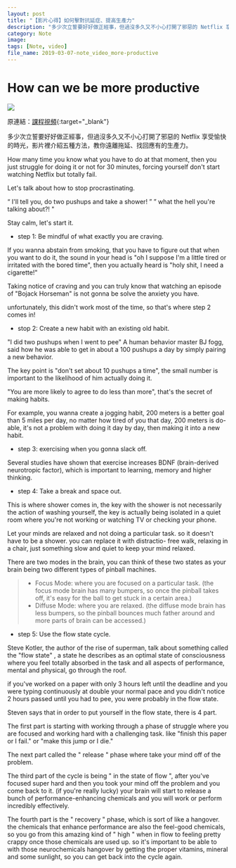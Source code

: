 ```yaml
---
layout: post
title: "【影片心得】如何擊對抗延症、提高生產力"
description: "多少次立誓要好好做正經事，但過沒多久又不小心打開了邪惡的 Netflix 享受愉快的時光，影片裡介紹五種方法，教你遠離拖延、找回應有的生產力。"
category: Note
image: 
tags: [Note, video]
file_name: 2019-03-07-note_video_more-productive
---
```


# How can we be more productive

[![](http://img.youtube.com/vi/N60bMFqkcpU/0.jpg)](http://www.youtube.com/watch?v=N60bMFqkcpU "How can we be more productive")

原連結：[課程視頻](https://www.youtube.com/watch?v=N60bMFqkcpU){:target="_blank"}

多少次立誓要好好做正經事，但過沒多久又不小心打開了邪惡的 Netflix 享受愉快的時光，影片裡介紹五種方法，教你遠離拖延、找回應有的生產力。

How many time you know what you have to do at that moment, then you just struggle for doing it or not for 30 minutes, forcing yourself don't start watching Netflix but totally fail.

Let's talk about how to stop procrastinating. 

“ I'll tell you, do two pushups and take a shower! ”
” what the hell you're talking about?! "

Stay calm, let's start it.

- step 1: Be mindful of what exactly you are craving.

If you wanna abstain from smoking, that you have to figure out that when you want to do it, the sound in your head is "oh I suppose I'm a little tired or irritated with the bored time", then you actually heard is
"holy shit, I need a cigarette!"

Taking notice of craving and you can truly know that watching an episode of "Bojack Horseman" is not gonna be solve the anxiety you have.

unfortunately, this didn't work most of the time, so that's where step 2 comes in!

- stop 2: Create a new habit with an existing old habit.

"I did two pushups when I went to pee"
A human behavior master BJ fogg, said how he was able to get in about a 100 pushups a day by simply pairing a new behavior.

The key point is "don't set about 10 pushups a time", the small number is important to the likelihood of him actually doing it.
 
"You are more likely to agree to do less than more", that's the secret of making habits.

For example, you wanna create a jogging habit, 200 meters is a better goal than 5 miles per day, no matter how tired of you that day, 200 meters is do-able, it's not a problem with doing it day by day, then making it into a new habit.

- step 3: exercising when you gonna slack off.

Several studies have shown that exercise increases BDNF (brain-derived neurotropic factor), which is important to learning, memory and higher thinking.  
 
- step 4: Take a break and space out.

This is where shower comes in, the key with the shower is not necessarily the action of washing yourself, the key is actually being isolated in a quiet room where you're not working or watching TV or checking your phone.

Let your minds are relaxed and not doing a particular task. so it doesn't have to be a shower. you can replace it with distractio- free walk, relaxing in a chair, just something slow and quiet to keep your mind relaxed. 

There are two modes in the brain, you can think of these two states as your brain being two different types of pinball machines.

> - Focus Mode: where you are focused on a particular task. (the focus mode brain has many bumpers, so once the pinball takes off, it's easy for the ball to get stuck in a certain area.)
> - Diffuse Mode: where you are relaxed. (the diffuse mode brain has less bumpers, so the pinball bounces much father around and more parts of brain can be accessed.)

- step 5: Use the flow state cycle.

Steve Kotler, the author of the rise of superman, talk about something called the "flow state"
, a state he describes as an optimal state of consciousness where you feel totally absorbed in the task and all aspects of performance, mental and physical, go through the roof.

if you've worked on a paper with only 3 hours left until the deadline and you were typing continuously at double your normal pace and you didn't notice 2 hours passed until you had to pee, you were probably in the flow state.

Steven says that in order to put yourself in the flow state, there is 4 part.

The first part is starting with working through a phase of struggle where you are focused and working hard with a challenging task. like "finish this paper or I fail." or "make this jump or I die."

The next part called the " release " phase where take your mind off of the problem.

The third part of the cycle is being " in the state of flow ", after you've focused super hard and then you took your mind off the problem and you come back to it. (if you're really lucky) your brain will start to release a bunch of performance-enhancing chemicals and you will work or perform incredibly effectively.

The fourth part is the " recovery " phase, which is sort of like a hangover. the chemicals that enhance performance are also the feel-good chemicals, so you go from this amazing kind of " high " when in flow to feeling pretty crappy once those chemicals are used up. so it's important to be able to with those neurochemicals hangover by getting the proper vitamins, mineral and some sunlight, so you can get back into the cycle again.
